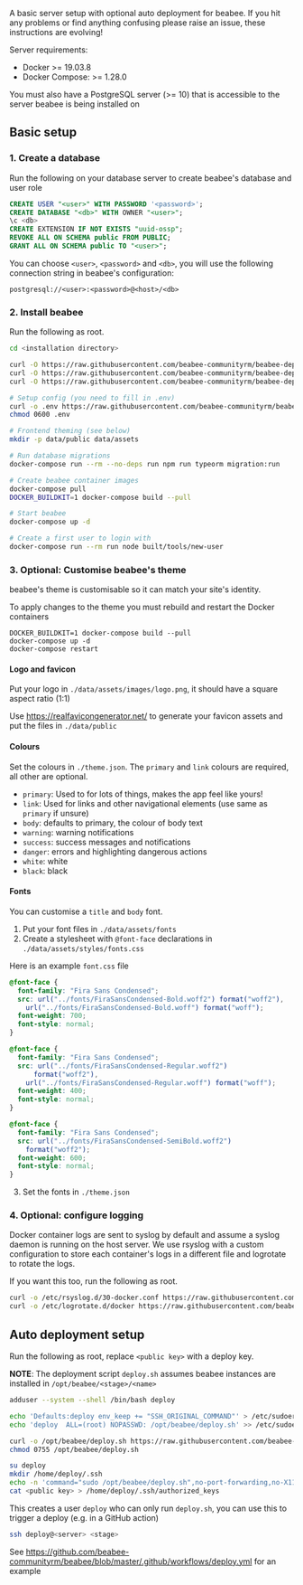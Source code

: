 A basic server setup with optional auto deployment for beabee. If you hit any
problems or find anything confusing please raise an issue, these instructions
are evolving!

Server requirements:

- Docker >= 19.03.8
- Docker Compose: >= 1.28.0

You must also have a PostgreSQL server (>= 10) that is accessible to the server beabee is being installed on


## Basic setup

### 1. Create a database

Run the following on your database server to create beabee's database and user role
```sql
CREATE USER "<user>" WITH PASSWORD '<password>';
CREATE DATABASE "<db>" WITH OWNER "<user>";
\c <db>
CREATE EXTENSION IF NOT EXISTS "uuid-ossp";
REVOKE ALL ON SCHEMA public FROM PUBLIC;
GRANT ALL ON SCHEMA public TO "<user>";
```

You can choose `<user>`, `<password>` and `<db>`, you will use the following connection string in beabee's configuration:

```
postgresql://<user>:<password>@<host>/<db>
```

### 2. Install beabee

Run the following as root.

```bash
cd <installation directory>

curl -O https://raw.githubusercontent.com/beabee-communityrm/beabee-deploy/main/docker-compose.yml
curl -O https://raw.githubusercontent.com/beabee-communityrm/beabee-deploy/main/Dockerfile.frontend
curl -O https://raw.githubusercontent.com/beabee-communityrm/beabee-deploy/main/theme.json

# Setup config (you need to fill in .env)
curl -o .env https://raw.githubusercontent.com/beabee-communityrm/beabee-deploy/main/.env.example
chmod 0600 .env

# Frontend theming (see below)
mkdir -p data/public data/assets

# Run database migrations
docker-compose run --rm --no-deps run npm run typeorm migration:run

# Create beabee container images
docker-compose pull
DOCKER_BUILDKIT=1 docker-compose build --pull

# Start beabee
docker-compose up -d

# Create a first user to login with
docker-compose run --rm run node built/tools/new-user
```

### 3. Optional: Customise beabee's theme

beabee's theme is customisable so it can match your site's identity.

To apply changes to the theme you must rebuild and restart the Docker containers
```
DOCKER_BUILDKIT=1 docker-compose build --pull
docker-compose up -d
docker-compose restart
```

#### Logo and favicon

Put your logo in `./data/assets/images/logo.png`, it should have a square aspect ratio (1:1)

Use https://realfavicongenerator.net/ to generate your favicon assets and put the files in `./data/public`

#### Colours

Set the colours in `./theme.json`. The `primary` and `link` colours are required, all other are optional.

* `primary`: Used to for lots of things, makes the app feel like yours!
* `link`: Used for links and other navigational elements (use same as `primary` if unsure)
* `body`: defaults to primary, the colour of body text
* `warning`: warning notifications
* `success`: success messages and notifications
* `danger`: errors and highlighting dangerous actions
* `white`: white
* `black`: black

#### Fonts

You can customise a `title` and `body` font.

1. Put your font files in `./data/assets/fonts`
2. Create a stylesheet with `@font-face` declarations in `./data/assets/styles/fonts.css`

  Here is an example `font.css` file
  ```css
  @font-face {
    font-family: "Fira Sans Condensed";
    src: url("../fonts/FiraSansCondensed-Bold.woff2") format("woff2"),
      url("../fonts/FiraSansCondensed-Bold.woff") format("woff");
    font-weight: 700;
    font-style: normal;
  }

  @font-face {
    font-family: "Fira Sans Condensed";
    src: url("../fonts/FiraSansCondensed-Regular.woff2")
        format("woff2"),
      url("../fonts/FiraSansCondensed-Regular.woff") format("woff");
    font-weight: 400;
    font-style: normal;
  }

  @font-face {
    font-family: "Fira Sans Condensed";
    src: url("../fonts/FiraSansCondensed-SemiBold.woff2")
      format("woff2");
    font-weight: 600;
    font-style: normal;
  }
  ```
3. Set the fonts in `./theme.json`



### 4. Optional: configure logging

Docker container logs are sent to syslog by default and assume a syslog daemon
is running on the host server. We use rsyslog with a custom configuration to
store each container's logs in a different file and logrotate to rotate the
logs.

If you want this too, run the following as root.

```bash
curl -o /etc/rsyslog.d/30-docker.conf https://raw.githubusercontent.com/beabee-communityrm/beabee-deploy/main/rsyslog.conf
curl -o /etc/logrotate.d/docker https://raw.githubusercontent.com/beabee-communityrm/beabee-deploy/main/logrotate.conf
```

## Auto deployment setup

Run the following as root, replace `<public key>` with a deploy key.

**NOTE**: The deployment script `deploy.sh` assumes beabee instances are installed in
`/opt/beabee/<stage>/<name>`

```bash
adduser --system --shell /bin/bash deploy

echo 'Defaults:deploy env_keep += "SSH_ORIGINAL_COMMAND"' > /etc/sudoers.d/deploy
echo 'deploy  ALL=(root) NOPASSWD: /opt/beabee/deploy.sh' >> /etc/sudoers.d/deploy

curl -o /opt/beabee/deploy.sh https://raw.githubusercontent.com/beabee-communityrm/beabee-deploy/main/deploy.sh
chmod 0755 /opt/beabee/deploy.sh

su deploy
mkdir /home/deploy/.ssh
echo -n 'command="sudo /opt/beabee/deploy.sh",no-port-forwarding,no-X11-forwarding,no-agent-forwarding,no-pty' > /home/deploy/.ssh/authorized_keys
cat <public key> > /home/deploy/.ssh/authorized_keys
```

This creates a user `deploy` who can only run `deploy.sh`, you can use this to
trigger a deploy (e.g. in a GitHub action)
```bash
ssh deploy@<server> <stage>
```

See https://github.com/beabee-communityrm/beabee/blob/master/.github/workflows/deploy.yml for an example
